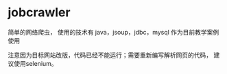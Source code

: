 # jobcrawler

简单的网络爬虫，
使用的技术有 java，jsoup，jdbc，mysql
作为目前教学案例使用

注意因为目标网站改版，代码已经不能运行；需要重新编写解析网页的代码，
建议使用selenium。